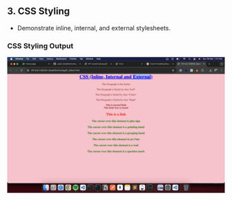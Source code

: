 ## 3. CSS Styling
- Demonstrate inline, internal, and external stylesheets.

### CSS Styling Output
<img src="source/ss.png" width="700">



